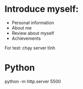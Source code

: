 # Introduce myself:
- Personal information
- About me
- Review about myself
- Achievements

For test:
chạy server tĩnh
# Python
python -m http.server 5500
